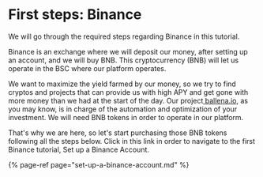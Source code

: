 # First steps: Binance

We will go through the required steps regarding Binance in this tutorial.

Binance is an exchange where we will deposit our money, after setting up an account, and we will buy BNB. This cryptocurrency \(BNB\) will let us operate in the BSC where our platform operates.

We want to maximize the yield farmed by our money, so we try to find cryptos and projects that can provide us with high APY and get gone with more money than we had at the start of the day. Our project[ ballena.io](https://ballena.io/), as you may know, is in charge of the automation and optimization of your investment. We will need BNB tokens in order to operate in our platform.

That's why we are here, so let's start purchasing those BNB tokens following all the steps below. Click in this link in order to navigate to the first Binance tutorial, Set up a Binance Account.  


{% page-ref page="set-up-a-binance-account.md" %}



